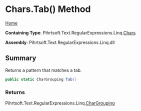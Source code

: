 # Chars\.Tab\(\) Method

[Home](../../../../../../README.md)

**Containing Type**: Pihrtsoft\.Text\.RegularExpressions\.Linq\.[Chars](../README.md)

**Assembly**: Pihrtsoft\.Text\.RegularExpressions\.Linq\.dll

## Summary

Returns a pattern that matches a tab\.

```csharp
public static CharGrouping Tab()
```

### Returns

Pihrtsoft\.Text\.RegularExpressions\.Linq\.[CharGrouping](../../CharGrouping/README.md)

